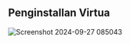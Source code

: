 ## Penginstallan Virtua

![Screenshot 2024-09-27 085043](https://github.com/user-attachments/assets/a0ff61f1-f08e-4e80-9349-3879be949758)


